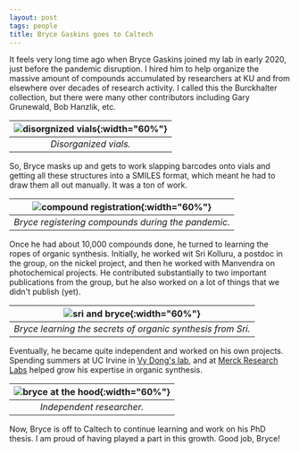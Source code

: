 ```yaml
---
layout: post
tags: people
title: Bryce Gaskins goes to Caltech
---
```


It feels very long time ago when Bryce Gaskins joined my lab in early 2020, just before the pandemic disruption. I hired him to help organize the massive amount of compounds accumulated by researchers at KU and from elsewhere over decades of research activity. I called this the Burckhalter collection, but there were many other contributors including Gary Grunewald, Bob Hanzlik, etc.

| ![disorgnized vials](/_assets/compound_mess.JPG){:width="60%"}|
|:---:|
| *Disorganized vials.*|

So, Bryce masks up and gets to work slapping barcodes onto vials and getting all these structures into a SMILES format, which meant he had to draw them all out manually. It was a ton of work.

| ![compound registration](/_assets/early_bryce.JPG){:width="60%"}|
|:---:|
| *Bryce registering compounds during the pandemic.*|

Once he had about 10,000 compounds done, he turned to learning the ropes of organic synthesis. Initially, he worked wit Sri Kolluru, a postdoc in the group, on the nickel project, and then he worked with Manvendra on photochemical projects. He contributed substantially to two important publications from the group, but he also worked on a lot of things that we didn't publish (yet).

| ![sri and bryce](/_assets/bryce_sri.JPG){:width="60%"}|
|:---:|
| *Bryce learning the secrets of organic synthesis from Sri.*|

Eventually, he became quite independent and worked on his own projects. Spending summers at UC Irvine in [Vy Dong's lab](https://sites.google.com/uci.edu/vydonggroup), and at [Merck Research Labs](https://www.merck.com/) helped grow his expertise in organic synthesis.

| ![bryce at the hood](/_assets/bryce_hood.JPG){:width="60%"}|
|:---:|
| *Independent researcher.*|

Now, Bryce is off to Caltech to continue learning and work on his PhD thesis. I am proud of having played a part in this growth. Good job, Bryce!
